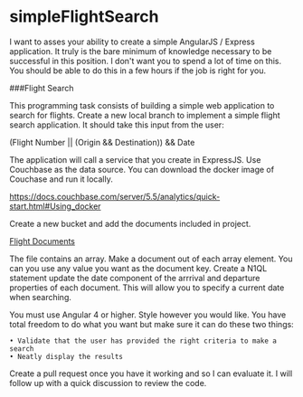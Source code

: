 # simpleFlightSearch
I want to asses your ability to create a simple AngularJS / Express application. It truly is the bare minimum of knowledge necessary to be successful in this position. I don't want you to spend a lot of time on this. You should be able to do this in a few hours if the job is right for you.

###Flight Search

This programming task consists of building a simple web application to search for flights. Create a new local branch to implement  a simple flight search application. It should take this input from the user:

(Flight Number ||  (Origin && Destination)) && Date

The application will call a service that you create in ExpressJS. Use Couchbase as the data source. You can download the docker image of Couchase and run it locally.   
                                                                                                                                                                                                        
https://docs.couchbase.com/server/5.5/analytics/quick-start.html#Using_docker
 
Create a new bucket and add the documents included in project.

[Flight Documents](./flight-docs/flight-sample.json)

The file contains an array. Make a document out of each array element. You can you use any value you want as the document key. Create a N1QL statement update the date component of the arrrival and departure properties of each document. This will allow you to specify a current date when searching. 


You must use Angular 4 or higher. Style however you would like. You have total freedom to do what you want but make sure it can do these two things:

	• Validate that the user has provided the right criteria to make a search 
	• Neatly display the results

Create a pull request once you have it working and so I can evaluate it. I will follow up with a quick discussion to review the code.


